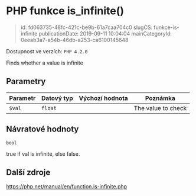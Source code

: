 PHP funkce is_infinite()
================================

> id: fd063735-48fc-421c-be9b-61a7caa704c0
> slugCS: funkce-is-infinite
> publicationDate: 2019-09-11 10:04:04
> mainCategoryId: 0eeab3a7-a54b-46db-a253-ca6100145648

Dostupnost ve verzích: `PHP 4.2.0`

Finds whether a value is infinite


Parametry
--------------

| Parametr | Datový typ | Výchozí hodnota | Poznámka |
|-----|-----|-----|-----|
| `$val` | `float` |  | The value to check |


Návratové hodnoty
----------------

`bool`

true if val is infinite, else false.

Další zdroje
------------

https://php.net/manual/en/function.is-infinite.php
